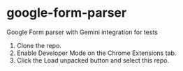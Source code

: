 # google-form-parser
Google Form parser with Gemini integration for tests
1. Clone the repo.
2. Enable Developer Mode on the Chrome Extensions tab.
3. Click the Load unpacked button and select this repo.
